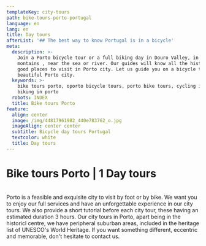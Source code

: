 ```yaml
---
templateKey: city-tours
path: bike-tours-porto-portugal
language: en
lang: en
title: Day tours
afterList: '## The best way to know Portugal is in a bicycle'
meta:
  description: >-
    Join a Porto bicycle tour or a full biking day in Douro Valley, in the
    montains , near the sea or river. Our guides will know all the history and
    good places to visit in Porto city. Let us guide you on a bicycle thru our
    beautiful Porto city.
  keywords: >-
    bike tours porto, oporto bicycle tours, porto bike tours, cycling in porto,
    biking in porto
  robots: INDEX
  title: Bike tours Porto
feature:
  align: center
  image: /img/44817961982_440e783762_o.jpg
  imageAlign: center center
  subtitle: Bicycle day tours Portugal
  textcolor: white
  title: Day tours
---
```

# Bike tours Porto | 1 Day tours

\
Porto is a feasible and exquisite city to visit by foot or by bike. We want you to enjoy our full services and have an unforgettable experience in our city tours. We also provide a short tutorial before each city tour, these having an estimated duration 3 hours. Our city tours in Porto, apart being in the historicl centre, we have peripheral suburban areas, included in the heritage list of UNESCO's World Heritage. If you want something different, eccentric and memorable, don't hesitate to contact us.
